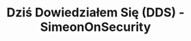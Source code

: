 ---
title: "Dziś Dowiedziałem Się (DDS) - SimeonOnSecurity"
description: "Odkrywaj codzienne spostrzeżenia i odkrycia z dziedziny cyberbezpieczeństwa, technologii i automatyzacji na stronie 'Dziś Dowiedziałem Się' na SimeonOnSecurity."
tags: ["codzienne spostrzeżenia", "dzielenie się wiedzą", "odkrycia w cyberbezpieczeństwie", "spostrzeżenia technologiczne", "lekcje z automatyzacji", "ciągłe uczenie się", "rozwój osobisty", "zbieranie wiedzy", "nowe odkrycia", "proces nauki", "aktualizacje technologiczne", "trendy w cyberbezpieczeństwie", "techniczne spostrzeżenia", "codzienne nauki", "platforma dzielenia się wiedzą", "materiały edukacyjne", "rozwój osobisty", "doświadczenia edukacyjne", "postęp w technologii", "porady z cyberbezpieczeństwa"]
---